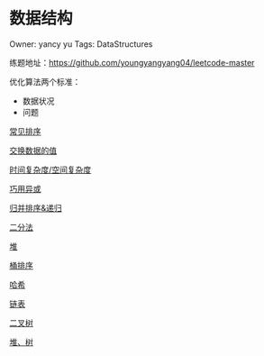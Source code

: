 # 数据结构

Owner: yancy yu
Tags: DataStructures

练题地址：https://github.com/youngyangyang04/leetcode-master

优化算法两个标准：

- 数据状况
- 问题

[常见排序](%E5%B8%B8%E8%A7%81%E6%8E%92%E5%BA%8F%20f1c8283c41384bf2a0e493c30226d2ff.md)

[交换数据的值](%E4%BA%A4%E6%8D%A2%E6%95%B0%E6%8D%AE%E7%9A%84%E5%80%BC%20856f5a0e2fc54cc49b2ecc39670df5e3.md)

[时间复杂度/空间复杂度](%E6%97%B6%E9%97%B4%E5%A4%8D%E6%9D%82%E5%BA%A6%20%E7%A9%BA%E9%97%B4%E5%A4%8D%E6%9D%82%E5%BA%A6%2002d194f7d5c04de9950faa64c2e0e2c6.md)

[巧用异或](%E5%B7%A7%E7%94%A8%E5%BC%82%E6%88%96%20be7baeab4ae940f08885817b6a24715e.md)

[归并排序&递归](%E5%BD%92%E5%B9%B6%E6%8E%92%E5%BA%8F&%E9%80%92%E5%BD%92%20a511db351a25436b9c9d7e84d1a8722b.md)

[二分法](%E4%BA%8C%E5%88%86%E6%B3%95%20283be30555364b00abf584e40477834d.md)

[堆](%E5%A0%86%200a50d47cb7254fe6972d7a64f779322d.md)

[桶排序](%E6%A1%B6%E6%8E%92%E5%BA%8F%20c94b49c3319344429de4af79c301f5d2.md)

[哈希](%E5%93%88%E5%B8%8C%2046852bcfb44b4289b827d85e6d7dfd25.md)

[链表](%E9%93%BE%E8%A1%A8%20b106a343d53f41a7b1351b444a3adad9.md)

[二叉树](%E4%BA%8C%E5%8F%89%E6%A0%91%20aff59a6a79f6424dbe2bc135f7b60713.md)

[堆、树](%E5%A0%86%E3%80%81%E6%A0%91%204fcf38dae38b4b5e9dd44f5fb231452d.md)